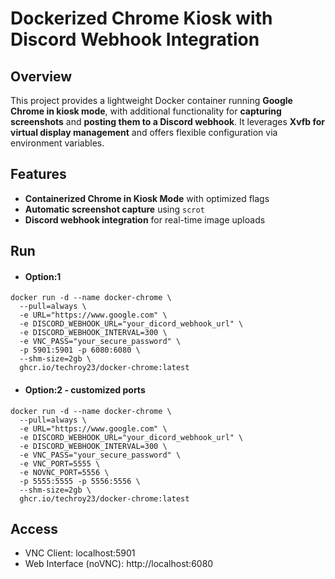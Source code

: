 # Dockerized Chrome Kiosk with Discord Webhook Integration

## Overview

This project provides a lightweight Docker container running **Google Chrome in kiosk mode**, with additional functionality for **capturing screenshots** and **posting them to a Discord webhook**. It leverages **Xvfb for virtual display management** and offers flexible configuration via environment variables.

## Features

- **Containerized Chrome in Kiosk Mode** with optimized flags
- **Automatic screenshot capture** using `scrot`
- **Discord webhook integration** for real-time image uploads

## Run
- #### Option:1
```
docker run -d --name docker-chrome \
  --pull=always \
  -e URL="https://www.google.com" \
  -e DISCORD_WEBHOOK_URL="your_dicord_webhook_url" \
  -e DISCORD_WEBHOOK_INTERVAL=300 \
  -e VNC_PASS="your_secure_password" \
  -p 5901:5901 -p 6080:6080 \
  --shm-size=2gb \
  ghcr.io/techroy23/docker-chrome:latest
```
- #### Option:2 - customized ports
```
docker run -d --name docker-chrome \
  --pull=always \
  -e URL="https://www.google.com" \
  -e DISCORD_WEBHOOK_URL="your_dicord_webhook_url" \
  -e DISCORD_WEBHOOK_INTERVAL=300 \
  -e VNC_PASS="your_secure_password" \
  -e VNC_PORT=5555 \
  -e NOVNC_PORT=5556 \
  -p 5555:5555 -p 5556:5556 \
  --shm-size=2gb \
  ghcr.io/techroy23/docker-chrome:latest
```

## Access
- VNC Client: localhost:5901
- Web Interface (noVNC): http://localhost:6080
